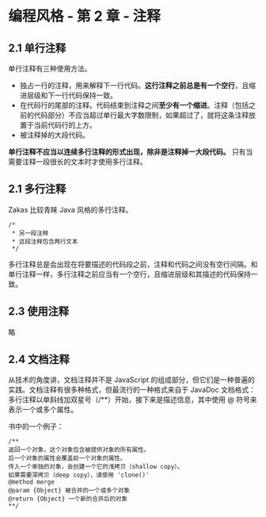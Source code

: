# 编程风格 - 第 2 章 - 注释

## 2.1 单行注释

单行注释有三种使用方法。

- 独占一行的注释，用来解释下一行代码。**这行注释之前总是有一个空行**，且缩进层级和下一行代码保持一致。
- 在代码行的尾部的注释。代码结束到注释之间**至少有一个缩进**。注释（包括之前的代码部分）不应当超过单行最大字数限制，如果超过了，就将这条注释放置于当前代码行的上方。
- 被注释掉的大段代码。

**单行注释不应当以连续多行注释的形式出现，除非是注释掉一大段代码。** 只有当需要注释一段很长的文本时才使用多行注释。

## 2.1 多行注释

Zakas 比较青睐 Java 风格的多行注释。

```
/*
 * 另一段注释
 * 这段注释包含两行文本
 */
```

多行注释总是会出现在将要描述的代码段之前，注释和代码之间没有空行间隔。和单行注释一样，多行注释之前应当有一个空行，且缩进层级和其描述的代码保持一致。

## 2.3 使用注释

略

## 2.4 文档注释

从技术的角度讲，文档注释并不是 JavaScript 的组成部分，但它们是一种普遍的实践。文档注释有很多种格式，但最流行的一种格式来自于 JavaDoc 文档格式：多行注释以单斜线加双星号（/**）开始，接下来是描述信息，其中使用 @ 符号来表示一个或多个属性。

书中的一个例子：

```
/**
返回一个对象，这个对象包含被提供对象的所有属性。
后一个对象的属性会覆盖前一个对象的属性。
传入一个单独的对象，会创建一个它的浅拷贝（shallow copy）。
如果需要深拷贝（deep copy），请使用 'clone()'
@method merge
@param {Object} 被合并的一个或多个对象
@return {Object} 一个新的合并后的对象
**/
```

